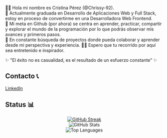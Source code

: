 👋🏻 Hola mi nombre es Cristina Pérez (@Chrissy-92). <br>
🌱 Actualmente graduada en Desarrollo de Aplicaciones Web y Full Stack, estoy en proceso de convertirme en una Desarrolladora Web Frontend. <br>
🎯 Mi meta en Github (por ahora) se centra en aprender, practicar, compartir y explorar el mundo de la programación por lo que podrás observar mis avances y primeros pasos. <br>
🚀 En constante búsqueda de proyectos donde pueda colaborar y aprender desde mi perspectiva y experiencia.
✍🏻 Espero que tu recorrido por aquí sea entretenido e inspirador. <br>

✨ "El éxito no es casualidad, es el resultado de un esfuerzo constante" ✨

## Contacto 📞
[LinkedIn](https://www.linkedin.com/in/cristina-pérez-huerta)

## Status 📊
<div align="center">

  <!-- GitHub Streak -->
  <a href="https://git.io/streak-stats">
    <img src="https://streak-stats.demolab.com/?user=Chrissy-92&theme=ambient-gradient&hide_border=true" alt="GitHub Streak"/>
  </a>
  
  <!-- GitHub Stats -->
  <br/>
  <img src="https://github-readme-stats.vercel.app/api?username=Chrissy-92&show_icons=true&theme=synthwave" alt="GitHub Stats"/>

  <!-- Top Languages -->
  <br/>
  <img src="https://github-readme-stats.vercel.app/api/top-langs/?username=Chrissy-92&layout=compact&theme=theme=dark" alt="Top Languages"/>

</div>

 <!-- 
<[![Chrissy-92's GitHub Streak](https://streak-stats.demolab.com/?user=Chrissy-92&theme=ambient-gradient)](https://git.io/streak-stats) <br>
![Chrissy-92's GitHub stats](https://github-readme-stats.vercel.app/api?username=Chrissy-92&show_icons=true&theme=synthwave) <br>
![Top Langs](https://github-readme-stats.vercel.app/api/top-langs/?username=Chrissy-92&layout=compact&theme=dark)
-->
